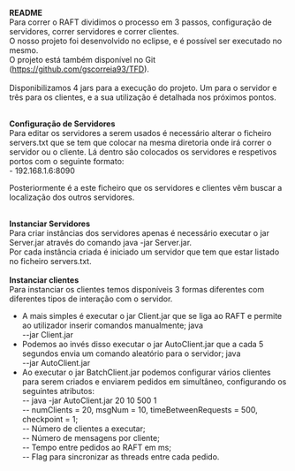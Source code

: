 <b>README</b><br>
Para correr o RAFT dividimos o processo em 3 passos, configuração de servidores, correr servidores e correr clientes.<br>
O nosso projeto foi desenvolvido no eclipse, e é possível ser executado no mesmo.<br>
O projeto está também disponível no Git (https://github.com/gscorreia93/TFD).<br>
<br>
Disponibilizamos 4 jars para a execução do projeto. Um para o servidor e três para os clientes, e a sua utilização é detalhada nos próximos pontos.<br>

<br>
<b>Configuração de Servidores</b><br>
Para editar os servidores a serem usados é necessário alterar o ficheiro servers.txt que se tem que colocar na mesma diretoria onde irá correr o servidor ou o cliente. Lá dentro são colocados os servidores e respetivos portos com o seguinte formato:<br>
- 192.168.1.6:8090

Posteriormente é a este ficheiro que os servidores e clientes vêm buscar a localização dos outros servidores.<br>

<br>
<b>Instanciar Servidores</b><br>
Para criar instâncias dos servidores apenas é necessário executar o jar Server.jar através do comando java -jar Server.jar.<br>
Por cada instância criada é iniciado um servidor que tem que estar listado no ficheiro servers.txt.<br>

<br>
<b>Instanciar clientes</b><br>
Para instanciar os clientes temos disponíveis 3 formas diferentes com diferentes tipos de interação com o servidor.<br>

- A mais simples é executar o jar Client.jar que se liga ao RAFT e permite ao utilizador inserir comandos manualmente;
java<br>
--jar Client.jar
- Podemos ao invés disso executar o jar AutoClient.jar que a cada 5 segundos envia um comando aleatório para o servidor;
java<br>
--jar AutoClient.jar
- Ao executar o jar BatchClient.jar podemos configurar vários clientes para serem criados e enviarem pedidos em simultâneo, configurando os seguintes atributos:<br>
-- java -jar AutoClient.jar 20 10 500 1<br>
-- numClients = 20, msgNum = 10, timeBetweenRequests = 500, checkpoint = 1;<br>
-- Número de clientes a executar;<br>
-- Número de mensagens por cliente;<br>
-- Tempo entre pedidos ao RAFT em ms;<br>
-- Flag para sincronizar as threads entre cada pedido.<br>
